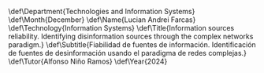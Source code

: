 \def\Department{Technologies and Information Systems}
\def\Month{December}
\def\Name{Lucian Andrei Farcas}
\def\Technology{Information Systems}
\def\Title{Information sources reliability. Identifying disinformation sources through the complex networks paradigm.}
\def\Subtitle{Fiabilidad de fuentes de información. Identificación de fuentes de desinformación usando el paradigma de redes complejas.}
\def\Tutor{Alfonso Niño Ramos}
\def\Year{2024}
